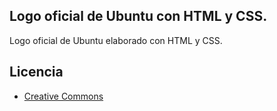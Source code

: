 [0]:http://manuelitox.com/ "Manuelitox Blog"
[1]:http://creativecommons.org/licenses/by-nc-sa/3.0/ "Creative Commons License"

## Logo oficial de Ubuntu con HTML y CSS. ##

Logo oficial de Ubuntu elaborado con HTML y CSS.

## Licencia ##

* [Creative Commons][1] 